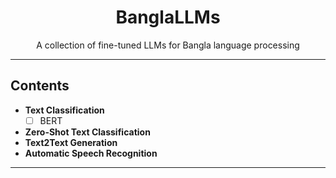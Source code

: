<h1 align="center">BanglaLLMs</h1>
<p align="center">
  A collection of fine-tuned LLMs for Bangla language processing
</p>

---
**Contents**
---
- **Text Classification**
  - [ ] BERT
- **Zero-Shot Text Classification**
- **Text2Text Generation**
- **Automatic Speech Recognition**
---


<!---
- [ ] **List of Contents**
  - [x] ~~Brief description of the project~~
  - [ ] Project logo/banner
--->
